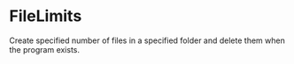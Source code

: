# FileLimits
Create specified number of files in a specified folder and delete them when the program exists.
